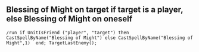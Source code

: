 ## Blessing of Might on target if target is a player, else Blessing of Might on oneself
```
/run if UnitIsFriend ("player", "target") then CastSpellByName("Blessing of Might") else CastSpellByName("Blessing of Might",1)  end; TargetLastEnemy();
```